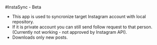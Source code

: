 #InstaSync - Beta

- This app is used to syncronize target Instagram account with local repository.
- If it is private account you can still send follow request to that person. (Currently not working - not approved by Instagram API).
- Downloads only new posts.
